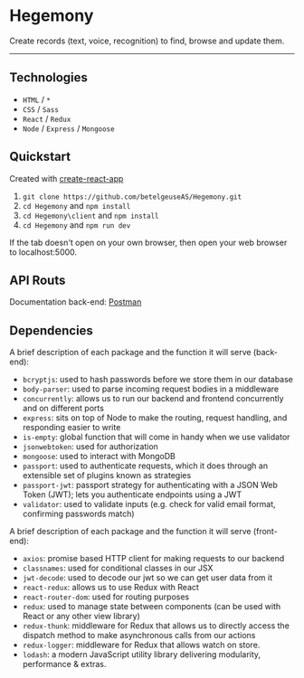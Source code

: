 # Hegemony
Create records (text, voice, recognition) to find, browse and update them.

---

## Technologies
* `HTML` / `*`
* `CSS` / `Sass`
* `React` / `Redux`
* `Node` / `Express` / `Mongoose`

## Quickstart
Created with [create-react-app](https://create-react-app.dev/docs/getting-started)
1. `git clone https://github.com/betelgeuseAS/Hegemony.git`
2. `cd Hegemony` and `npm install`
3. `cd Hegemony\client` and `npm install`
4. `cd Hegemony` and `npm run dev`

If the tab doesn't open on your own browser, then open your web browser to localhost:5000.

## API Routs
Documentation back-end: [Postman](https://web.postman.co/collections/6630209-b3c2e365-60c1-462b-946b-c4602cb818f0?version=latest&workspace=aa8055e5-dfa9-4c7e-807a-0e3ac6ee0674)

## Dependencies
A brief description of each package and the function it will serve (back-end):
* `bcryptjs`: used to hash passwords before we store them in our database
* `body-parser`: used to parse incoming request bodies in a middleware
* `concurrently`: allows us to run our backend and frontend concurrently and on different ports
* `express`: sits on top of Node to make the routing, request handling, and responding easier to write
* `is-empty`: global function that will come in handy when we use validator
* `jsonwebtoken`: used for authorization
* `mongoose`: used to interact with MongoDB
* `passport`: used to authenticate requests, which it does through an extensible set of plugins known as strategies
* `passport-jwt`: passport strategy for authenticating with a JSON Web Token (JWT); lets you authenticate endpoints using a JWT
* `validator`: used to validate inputs (e.g. check for valid email format, confirming passwords match)

A brief description of each package and the function it will serve (front-end):
* `axios`: promise based HTTP client for making requests to our backend
* `classnames`: used for conditional classes in our JSX
* `jwt-decode`: used to decode our jwt so we can get user data from it
* `react-redux`: allows us to use Redux with React
* `react-router-dom`: used for routing purposes
* `redux`: used to manage state between components (can be used with React or any other view library)
* `redux-thunk`: middleware for Redux that allows us to directly access the dispatch method to make asynchronous calls from our actions
* `redux-logger`: middleware for Redux that allows watch on store.
* `lodash`: a modern JavaScript utility library delivering modularity, performance & extras.
